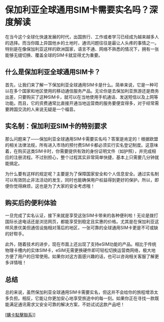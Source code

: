 # 保加利亚全球通用SIM卡需要实名吗？深度解读

在当今这个全球化快速发展的时代，出国旅行、工作或者学习已经成为越来越多人的选择。而当你踏上异国他乡的土地时，通讯问题往往是最让人头疼的事情之一。特别是在像保加利亚这样的欧洲国家，语言不通、网络不熟悉的情况下，拥有一张能够无缝切换、覆盖全球的SIM卡就显得尤为重要。

## 什么是保加利亚全球通用SIM卡？

首先，让我们来了解一下保加利亚全球通用SIM卡是什么。简单来说，它是一种可以在多个国家和地区使用的移动通信服务产品。无论你是去保加利亚旅游还是商务出差，只要购买了这种SIM卡，就可以在当地使用手机通话、发送短信以及上网等功能。而且，它的资费通常比直接开通当地运营商的服务要便宜得多，对于经常需要跨国交流的人来说无疑是一个福音。

## 实名制：保加利亚SIM卡的特别要求

那么问题来了——保加利亚全球通用SIM卡需要实名吗？答案是肯定的！根据欧盟的相关法律法规，所有进入市场的预付费SIM卡都必须实行实名登记制度。这意味着，在购买这类SIM卡时，你需要提供有效的身份证明文件（如护照），并完成相应的注册流程。不过别担心，整个过程其实非常简单快捷，基本上只需要几分钟就能搞定。

为什么要有这样的规定呢？主要是为了保障国家安全和个人信息安全。通过实名制可以有效防止非法活动的发生，同时也能确保用户权益得到更好的保护。所以，即便你觉得麻烦，这也是为了大家的安全考虑哦！

## 购买后的便利体验

一旦完成了实名认证，接下来就是享受这张SIM卡带来的各种便利啦！无论是拨打国际长途电话还是浏览网页，都能享受到稳定且实惠的价格。尤其是在保加利亚这样风景优美但通信设施相对落后的地区，一张可靠的全球通用SIM卡更是不可或缺的好帮手。

此外，随着技术的进步，现在市面上还出现了支持eSIM功能的产品。相比于传统物理卡槽内的实体SIM卡，eSIM无需更换硬件即可轻松切换运营商网络，极大地方便了用户的日常使用。如果你对这方面感兴趣的话，也可以咨询相关客服了解更多详情哦！

## 总结

总的来说，虽然保加利亚全球通用SIM卡需要实名，但这并不会给你的旅程增添太多负担。相反，它能让你更加安心地享受旅途中的每一刻。如果你正在寻找一款既能满足通讯需求又安全可靠的解决方案，不妨试试这款产品吧！

[[購卡點擊聯系](https://t.me/s/esim1088)]]